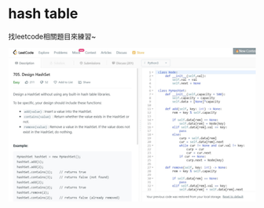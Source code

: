 hash table
====

找leetcode相關題目來練習~

![1](https://github.com/imucici/my-learning-note/blob/master/%E5%9C%96%E7%89%87/705.jpg)
